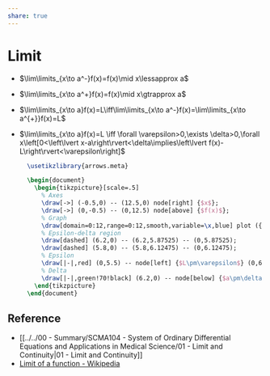 ```yaml
---
share: true
---
```


# Limit

- $\lim\limits_{x\to a^-}f(x)=f(x)\mid x\lessapprox a$
- $\lim\limits_{x\to a^+}f(x)=f(x)\mid x\gtrapprox a$
- $\lim\limits_{x\to a}f(x)=L\iff\lim\limits_{x\to a^-}f(x)=\lim\limits_{x\to a^{+}}f(x)=L$
- $\lim\limits_{x\to a}f(x)=L \iff \forall \varepsilon>0,\exists \delta>0,\forall x\left[0<\left\lvert x-a\right\rvert<\delta\implies\left\lvert f(x)-L\right\rvert<\varepsilon\right]$

  ``` tikz
	\usetikzlibrary{arrows.meta}

	\begin{document}
	  \begin{tikzpicture}[scale=.5]
		% Axes
		\draw[->] (-0.5,0) -- (12.5,0) node[right] {$x$};  
		\draw[->] (0,-0.5) -- (0,12.5) node[above] {$f(x)$};
		% Graph
		\draw[domain=0:12,range=0:12,smooth,variable=\x,blue] plot ({\x},{(\x^3-18*\x^2+88*\x-96)/32+6});
		% Epsilon-delta region
		\draw[dashed] (6.2,0) -- (6.2,5.87525) -- (0,5.87525);
		\draw[dashed] (5.8,0) -- (5.8,6.12475) -- (0,6.12475);
		% Epsilon
		\draw[|-|,red] (0,5.5) -- node[left] {$L\pm\varepsilon$} (0,6.5);
		% Delta
		\draw[|-|,green!70!black] (6.2,0) -- node[below] {$a\pm\delta$} (5.8,0);
	  \end{tikzpicture}
	\end{document}
  ```

## Reference

- [[../../00 - Summary/SCMA104 - System of Ordinary Differential Equations and Applications in Medical Science/01 - Limit and Continuity|01 - Limit and Continuity]]
- [Limit of a function - Wikipedia](https://en.wikipedia.org/wiki/Limit_of_a_function)
